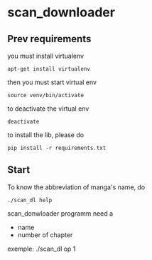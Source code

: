 # scan_downloader

## Prev requirements
you must install virtualenv
```
apt-get install virtualenv
```
then you must start virtual env 
```
source venv/bin/activate
```
to deactivate the virtual env
```
deactivate
```
to install the lib, please do
```
pip install -r requirements.txt
```

## Start

To know the abbreviation of manga's name, do 
```
./scan_dl help
```

scan_donwloader programm need a 
- name
- number of chapter

exemple: ./scan_dl op 1
